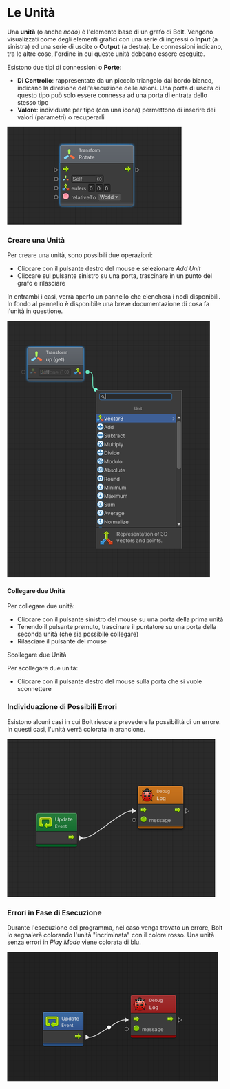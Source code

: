 # Le Unità

Una **unità** \(o anche _nodo_\) è l'elemento base di un grafo di Bolt. Vengono visualizzati come degli elementi grafici con una serie di ingressi o **Input** \(a sinistra\) ed una serie di uscite o **Output** \(a destra\). Le connessioni indicano, tra le altre cose, l'ordine in cui queste unità debbano essere eseguite.

Esistono due tipi di connessioni o **Porte**:

* **Di Controllo**: rappresentate da un piccolo triangolo dal bordo bianco, indicano la direzione dell'esecuzione delle azioni. Una porta di uscita di questo tipo può solo essere connessa ad una porta di entrata dello stesso tipo
* **Valore**: individuate per tipo \(con una icona\) permettono di inserire dei valori \(parametri\) o recuperarli

![L&apos;unit&#xE0; Rotate con una serie di elementi di ingresso ed uno di uscita](../.gitbook/assets/unit.png)

### Creare una Unità

Per creare una unità, sono possibili due operazioni:

* Cliccare con il pulsante destro del mouse e selezionare _Add Unit_
* Cliccare sul pulsante sinistro su una porta, trascinare in un punto del grafo e rilasciare

In entrambi i casi, verrà aperto un pannello che elencherà i nodi disponibili. In fondo al pannello è disponibile una breve documentazione di cosa fa l'unità in questione.

![Aggiungere una unit&#xE0;](../.gitbook/assets/add-unit.png)

#### Collegare due Unità

Per collegare due unità:

* Cliccare con il pulsante sinistro del mouse su una porta della prima unità
* Tenendo il pulsante premuto, trascinare il puntatore su una porta della seconda unità \(che sia possibile collegare\)
* Rilasciare il pulsante del mouse

Scollegare due Unità

Per scollegare due unità:

* Cliccare con il pulsante destro del mouse sulla porta che si vuole sconnettere

### Individuazione di Possibili Errori

Esistono alcuni casi in cui Bolt riesce a prevedere la possibilità di un errore. In questi casi, l'unità verrà colorata in arancione.

![Segnalazione di un possibile errore](../.gitbook/assets/warning.png)

### Errori in Fase di Esecuzione

Durante l'esecuzione del programma, nel caso venga trovato un errore, Bolt lo segnalerà colorando l'unità "incriminata" con il colore rosso. Una unità senza errori in _Play Mode_ viene colorata di blu.

![Segnalazione di un errore](../.gitbook/assets/error.png)

